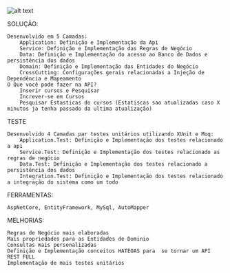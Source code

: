 ![alt text](https://i.ibb.co/FBkDRDB/arq.png)

SOLUÇÃO: 

	Desenvolvido em 5 Camadas:
		Application: Definição e Implementação da Api 
		Service: Definição e Implementação das Regras de Negócio
		Data: Definição e Implementação do acesso ao Banco de Dados e persistência dos dados
		Domain: Definição e Implementação das Entidades do Negócio
		CrossCutting: Configurações gerais relacionadas a Injeção de Dependência e Mapeamento
	O Que você pode fazer na API?
		Inserir cursos e Pesquisar
		Increver-se em Cursos
		Pesquisar Estasticas do cursos (Estatiscas sao atualizadas caso X minutos ja tenha passado da ultima atualização)

TESTE

	Desenvolvido 4 Camadas par testes unitários utilizando XUnit e Moq:
		Application.Test: Definição e Implementação dos testes relacionado a api
		Service.Test: Definição e Implementação dos testes relacionado as regras de negócio
		Data.Test: Definição e Implementação dos testes relacionado a persistência dos dados
		Integration.Test: Definição e Implementação dos testes relacionado a integração do sistema como um todo

FERRAMENTAS:

	AspNetCore, EntityFramework, MySql, AutoMapper

MELHORIAS:

	Regras de Negócio mais elaboradas
	Mais propriedades para as Entidades de Dominio
	Consultas mais personalizadas
	Definição e Implementação conceitos HATEOAS para  se tornar um API REST FULL
	Implementação de mais testes unitários
	
